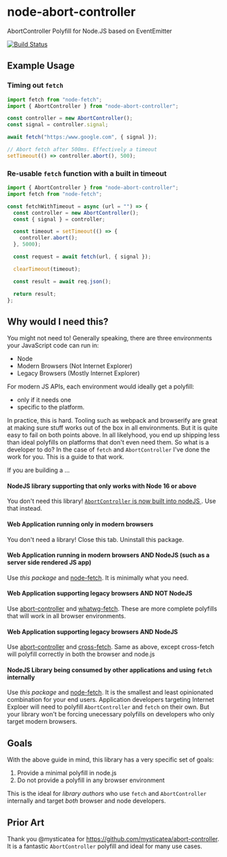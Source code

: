 # node-abort-controller

AbortController Polyfill for Node.JS based on EventEmitter

[![Build Status](https://dev.azure.com/stfaul/node-abort-controller/_apis/build/status/southpolesteve.node-abort-controller?branchName=master)](https://dev.azure.com/stfaul/node-abort-controller/_build/latest?definitionId=3&branchName=master)

## Example Usage

### Timing out `fetch`

```javascript
import fetch from "node-fetch";
import { AbortController } from "node-abort-controller";

const controller = new AbortController();
const signal = controller.signal;

await fetch("https:/www.google.com", { signal });

// Abort fetch after 500ms. Effectively a timeout
setTimeout(() => controller.abort(), 500);
```

### Re-usable `fetch` function with a built in timeout

```javascript
import { AbortController } from "node-abort-controller";
import fetch from "node-fetch";

const fetchWithTimeout = async (url = "") => {
  const controller = new AbortController();
  const { signal } = controller;

  const timeout = setTimeout(() => {
    controller.abort();
  }, 5000);

  const request = await fetch(url, { signal });

  clearTimeout(timeout);

  const result = await req.json();

  return result;
};
```

## Why would I need this?

You might not need to! Generally speaking, there are three environments your JavaScript code can run in:

- Node
- Modern Browsers (Not Internet Explorer)
- Legacy Browsers (Mostly Internet Explorer)

For modern JS APIs, each environment would ideally get a polyfill:

- only if it needs one
- specific to the platform.

In practice, this is hard. Tooling such as webpack and browserify are great at making sure stuff works out of the box in all environments. But it is quite easy to fail on both points above. In all likelyhood, you end up shipping less than ideal polyfills on platforms that don't even need them. So what is a developer to do? In the case of `fetch` and `AbortController` I've done the work for you. This is a guide to that work.

If you are building a ...

#### NodeJS library supporting that only works with Node 16 or above

You don't need this library! [`AbortController` is now built into nodeJS ](https://nodejs.org/api/globals.html#globals_class_abortcontroller). Use that instead.

#### Web Application running only in modern browsers

You don't need a library! Close this tab. Uninstall this package.

#### Web Application running in modern browsers AND NodeJS (such as a server side rendered JS app)

Use _this package_ and [node-fetch](https://www.npmjs.com/package/node-fetch). It is minimally what you need.

#### Web Application supporting legacy browsers AND NOT NodeJS

Use [abort-controller](https://www.npmjs.com/package/abort-controller) and [whatwg-fetch](https://www.npmjs.com/package/whatwg-fetch). These are more complete polyfills that will work in all browser environments.

#### Web Application supporting legacy browsers AND NodeJS

Use [abort-controller](https://www.npmjs.com/package/abort-controller) and [cross-fetch](https://www.npmjs.com/package/cross-fetch). Same as above, except cross-fetch will polyfill correctly in both the browser and node.js

#### NodeJS Library being consumed by other applications and using `fetch` internally

Use _this package_ and [node-fetch](https://www.npmjs.com/package/node-fetch). It is the smallest and least opinionated combination for your end users. Application developers targeting Internet Exploer will need to polyfill `AbortController` and `fetch` on their own. But your library won't be forcing unecessary polyfills on developers who only target modern browsers.

## Goals

With the above guide in mind, this library has a very specific set of goals:

1. Provide a minimal polyfill in node.js
2. Do not provide a polyfill in any browser environment

This is the ideal for _library authors_ who use `fetch` and `AbortController` internally and target _both_ browser and node developers.

## Prior Art

Thank you @mysticatea for https://github.com/mysticatea/abort-controller. It is a fantastic `AbortController` polyfill and ideal for many use cases.
